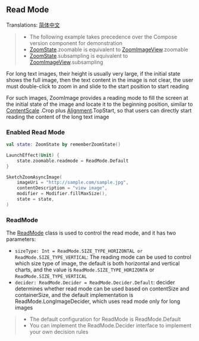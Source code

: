 ## Read Mode

Translations: [简体中文](readmode_zh.md)

> * The following example takes precedence over the Compose version component for demonstration
> * [ZoomState].zoomable is equivalent to [ZoomImageView].zoomable
> * [ZoomState].subsampling is equivalent to [ZoomImageView].subsampling

For long text images, their height is usually very large, if the initial state shows the full image,
then the text content in the image is not clear, the user must double-click to zoom in and slide to
the start position to start reading

For such images, ZoomImage provides a reading mode to fill the screen at the initial state of the
image and locate it to the beginning position, similar to [ContentScale]
.Crop plus [Alignment].TopStart, so that users can directly start reading the
content of the long text image

### Enabled Read Mode

```kotlin
val state: ZoomState by rememberZoomState()

LaunchEffect(Unit) {
    state.zoomable.readmode = ReadMode.Default
}

SketchZoomAsyncImage(
    imageUri = "http://sample.com/sample.jpg",
    contentDescription = "view image",
    modifier = Modifier.fillMaxSize(),
    state = state,
)
```

### ReadMode

The [ReadMode] class is used to control the read mode, and it has two parameters:

* `sizeType: Int = ReadMode.SIZE_TYPE_HORIZONTAL or ReadMode.SIZE_TYPE_VERTICAL`: The reading mode
  can be used to control which size type of image, the default is both
  horizontal and vertical charts, and the value is  `ReadMode.SIZE_TYPE_HORIZONTA`
  or `ReadMode.SIZE_TYPE_VERTICAL`
* `decider: ReadMode.Decider = ReadMode.Decider.Default`: decider determines whether read mode can
  be used based on contentSize and containerSize, and the default implementation is
  ReadMode.LongImageDecider, which uses read mode only for long images

> * The default configuration for ReadMode is ReadMode.Default
> * You can implement the ReadMode.Decider interface to implement your own decision rules

[ZoomImageView]: ../../zoomimage-view/src/main/java/com/github/panpf/zoomimage/ZoomImageView.kt

[ZoomImage]: ../../zoomimage-compose/src/commonMain/kotlin/com/github/panpf/zoomimage/ZoomImage.kt

[ZoomState]: ../../zoomimage-compose/src/commonMain/kotlin/com/github/panpf/zoomimage/compose/ZoomState.kt

[ReadMode]: ../../zoomimage-core/src/commonMain/kotlin/com/github/panpf/zoomimage/zoom/ReadMode.kt

[ContentScale]: https://developer.android.com/reference/kotlin/androidx/compose/ui/layout/ContentScale

[Alignment]: https://developer.android.com/reference/kotlin/androidx/compose/ui/Alignment